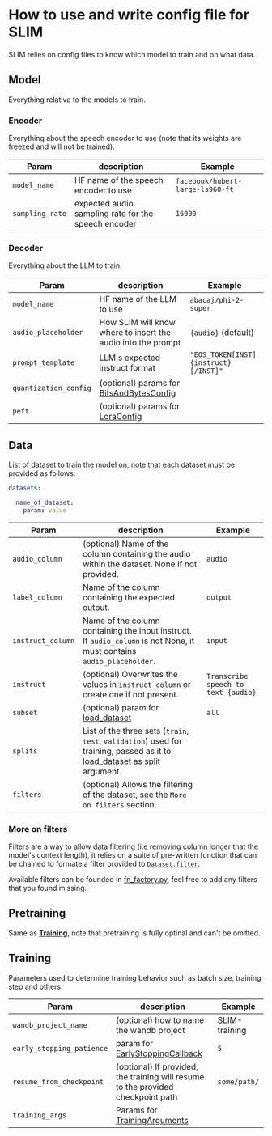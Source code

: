 # How to use and write config file for SLIM

SLIM relies on config files to know which model to train and on what data.

## Model

Everything relative to the models to train.

### Encoder

Everything about the speech encoder to use (note that its weights are freezed and will not be trained).

| Param           | description                                         | Example                          |
|-----------------|-----------------------------------------------------|----------------------------------|
| `model_name`    | HF name of the speech encoder to use                | `facebook/hubert-large-ls960-ft` |
| `sampling_rate` | expected audio sampling rate for the speech encoder | `16000`                          |

### Decoder

Everything about the LLM to train.

| Param           | description                                         | Example                        |
|-----------------|-----------------------------------------------------|--------------------------------|
| `model_name`          | HF name of the LLM to use                                     | `abacaj/phi-2-super`                   |
| `audio_placeholder`   | How SLIM will know where to insert the audio into the prompt  | `{audio}` (default)                    |
| `prompt_template`     | LLM's expected instruct format                                | `"EOS_TOKEN[INST] {instruct} [/INST]"` |
| `quantization_config` | (optional) params for [BitsAndBytesConfig](https://huggingface.co/docs/transformers/main_classes/quantization#transformers.BitsAndBytesConfig)  |                                |
| `peft` | (optional) params for [LoraConfig](https://huggingface.co/docs/peft/v0.9.0/en/package_reference/lora#peft.LoraConfig)  |                                |


## Data

List of dataset to train the model on, note that each dataset must be provided as follows:
```yaml
datasets:

  name_of_dataset:
    param: value
```

| Param             | description                                                                                                                                                                                                                                                                                                                                           | Example                             |
|-------------------|-------------------------------------------------------------------------------------------------------------------------------------------------------------------------------------------------------------------------------------------------------------------------------------------------------------------------------------------------------|-------------------------------------|
| `audio_column`    | (optional) Name of the column containing the audio within the dataset. None if not provided.                                                                                                                                                                                                                                                          | `audio`                             |
| `label_column`    | Name of the column containing the expected output.                                                                                                                                                                                                                                                                                                    | `output`                            |
| `instruct_column` | Name of the column containing the input instruct. If `audio_column` is not None, it must contains `audio_placeholder`.                                                                                                                                                                                                                                | `input`                             |
| `instruct`        | (optional) Overwrites the values in `instruct_column` or create one if not present.                                                                                                                                                                                                                                                                   | `Transcribe speech to text {audio}` |
| `subset`          | (optional) param for [load_dataset](https://huggingface.co/docs/datasets/v2.18.0/en/package_reference/loading_methods#datasets.load_dataset)                                                                                                                                                                                                          | `all`                               |
| `splits`          | List of the three sets (`train`, `test`, `validation`) used for training, passed as it to [load_dataset](https://huggingface.co/docs/datasets/v2.18.0/en/package_reference/loading_methods#datasets.load_dataset) as [split](https://huggingface.co/docs/datasets/v2.18.0/en/package_reference/loading_methods#datasets.load_dataset.split) argument. |                                     |
| `filters`         | (optional) Allows the filtering of the dataset, see the `More on filters` section.

### More on filters

Filters are a way to allow data filtering (i.e removing column longer that the model's context length), it relies on a suite of pre-written function that can be chained to formate a filter provided to [`Dataset.filter`](https://huggingface.co/docs/datasets/v2.18.0/en/package_reference/main_classes#datasets.Dataset.filter).

Available filters can be founded in [fn_factory.py](../src/fn_factory.py), feel free to add any filters that you found missing.


## Pretraining

Same as <a href="#training"><strong>Training</strong></a>, note that pretraining is fully optinal and can't be omitted.

## Training

Parameters used to determine training behavior such as batch size, training step and others.

| Param                     | description                                                                                                                             | Example       |
|---------------------------|-----------------------------------------------------------------------------------------------------------------------------------------|---------------|
| `wandb_project_name`      | (optional) how to name the wandb project                                                                                                | SLIM-training |
| `early_stopping_patience` | param for [EarlyStoppingCallback](https://huggingface.co/docs/transformers/main_classes/callback#transformers.EarlyStoppingCallback)    | `5`           |
| `resume_from_checkpoint`  | (optional) If provided, the training will resume to the provided checkpoint path                                                        | `some/path/`  |
| `training_args`           | Params for [TrainingArguments](https://huggingface.co/docs/transformers/v4.39.0/en/main_classes/trainer#transformers.TrainingArguments) |               |
